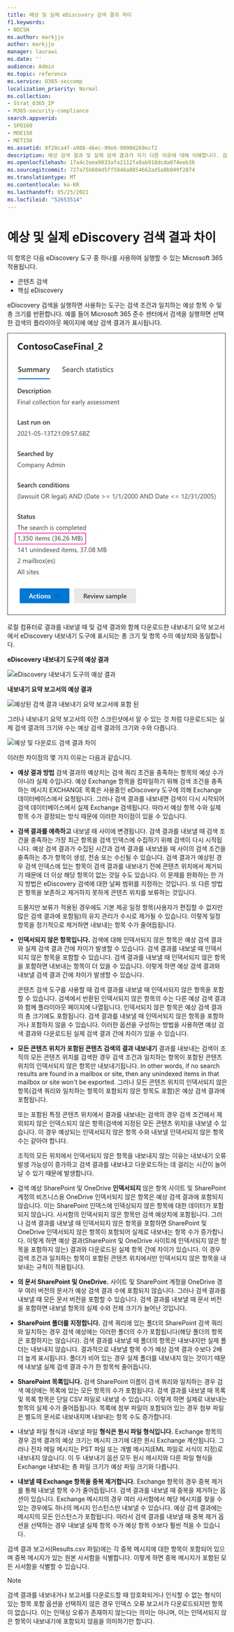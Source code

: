 ```yaml
---
title: 예상 및 실제 eDiscovery 검색 결과 차이
f1.keywords:
- NOCSH
ms.author: markjjo
author: markjjo
manager: laurawi
ms.date: ''
audience: Admin
ms.topic: reference
ms.service: O365-seccomp
localization_priority: Normal
ms.collection:
- Strat_O365_IP
- M365-security-compliance
search.appverid:
- SPO160
- MOE150
- MET150
ms.assetid: 8f20ca4f-a908-46ec-99e6-9890d269ecf2
description: 예상 검색 결과 및 실제 검색 결과가 각기 다른 이유에 대해 이해합니다. 검색에서 eDiscovery 도구를 사용하여 Office 365.
ms.openlocfilehash: 17a4c2eea9833afa2112fa8ab918dcda074eeb36
ms.sourcegitcommit: 727a75b604d5ff5946a0854662ad5a8b049f2874
ms.translationtype: MT
ms.contentlocale: ko-KR
ms.lasthandoff: 05/25/2021
ms.locfileid: "52653514"
---
```

# <a name="differences-between-estimated-and-actual-ediscovery-search-results"></a>예상 및 실제 eDiscovery 검색 결과 차이

이 항목은 다음 eDiscovery 도구 중 하나를 사용하여 실행할 수 있는 Microsoft 365 적용됩니다. 

- 콘텐츠 검색
- 핵심 eDiscovery

eDiscovery 검색을 실행하면 사용하는 도구는 검색 조건과 일치하는 예상 항목 수 및 총 크기를 반환합니다. 예를 들어 Microsoft 365 준수 센터에서 검색을 실행하면 선택한 검색의 플라이아웃 페이지에 예상 검색 결과가 표시됩니다.
  
![검색 플라이아웃 페이지에 표시되는 결과 예상](../media/EstimatedSearchResults1.png)
  
로컬 컴퓨터로 결과를 내보낼 때 및 검색 결과와 함께 다운로드한 내보내기 요약 보고서에서 eDiscovery 내보내기 도구에 표시되는 총 크기 및 항목 수의 예상치와 동일합니다.
  
**eDiscovery 내보내기 도구의 예상 결과**

![eDiscovery 내보내기 도구의 예상 결과](../media/d34312a5-0ee6-49aa-9460-7ea0015a6e66.png)
  
**내보내기 요약 보고서의 예상 결과**

![예상된 검색 결과 내보내기 요약 보고서에 포함 된](../media/44b579da-86c2-4f33-81b5-84d604003eda.png)
  
그러나 내보내기 요약 보고서의 이전 스크린샷에서 알 수 있는 것 처럼 다운로드되는 실제 검색 결과의 크기와 수는 예상 검색 결과의 크기와 수와 다릅니다.
  
![예상 및 다운로드 검색 결과 차이](../media/84aef318-230f-430d-9d9e-02f21342d364.png)
  
이러한 차이점의 몇 가지 이유는 다음과 같습니다.
  
- **예상 결과 방법** 검색 결과의 예상치는 검색 쿼리 조건을 충족하는 항목의 예상 수가 아니라 실제 수입니다. 예상 Exchange 항목을 컴파일하기 위해 검색 조건을 충족하는 메시지 EXCHANGE 목록은 사용중인 eDiscovery 도구에 의해 Exchange 데이터베이스에서 요청됩니다. 그러나 검색 결과를 내보내면 검색이 다시 시작되어 검색 데이터베이스에서 실제 Exchange 검색됩니다. 따라서 예상 항목 수와 실제 항목 수가 결정되는 방식 때문에 이러한 차이점이 있을 수 있습니다.

- **검색 결과를 예측하고** 내보낼 때 사이에 변경됩니다. 검색 결과를 내보낼 때 검색 조건을 충족하는 가장 최근 항목을 검색 인덱스에 수집하기 위해 검색이 다시 시작됩니다. 예상 검색 결과가 수집된 시간과 검색 결과를 내보냈을 때 사이의 검색 조건을 충족하는 추가 항목이 생성, 전송 또는 수신될 수 있습니다. 검색 결과가 예상된 경우 검색 인덱스에 있는 항목이 검색 결과를 내보내기 전에 콘텐츠 위치에서 제거되기 때문에 더 이상 해당 항목이 없는 것일 수도 있습니다. 이 문제를 완화하는 한 가지 방법은 eDiscovery 검색에 대한 날짜 범위를 지정하는 것입니다. 또 다른 방법은 항목을 보존하고 제거하지 못하게 콘텐츠 위치를 보류하는 것입니다. 

   드물지만 보류가 적용된 경우에도 기본 제공 일정 항목(사용자가 편집할 수 없지만 많은 검색 결과에 포함됨)의 유지 관리가 수시로 제거될 수 있습니다. 이렇게 일정 항목을 정기적으로 제거하면 내보내는 항목 수가 줄어듭됩니다.

- **인덱서되지 않은 항목입니다.** 검색에 대해 인덱서되지 않은 항목은 예상 검색 결과와 실제 검색 결과 간에 차이가 발생할 수 있습니다. 검색 결과를 내보낼 때 인덱서되지 않은 항목을 포함할 수 있습니다. 검색 결과를 내보낼 때 인덱서되지 않은 항목을 포함하면 내보내는 항목이 더 있을 수 있습니다. 이렇게 하면 예상 검색 결과와 내보낼 검색 결과 간에 차이가 발생할 수 있습니다.

    콘텐츠 검색 도구를 사용할 때 검색 결과를 내보낼 때 인덱서되지 않은 항목을 포함할 수 있습니다. 검색에서 반환된 인덱서되지 않은 항목의 수는 다른 예상 검색 결과와 함께 플라이아웃 페이지에 나열됩니다. 인덱서되지 않은 항목은 예상 검색 결과의 총 크기에도 포함됩니다. 검색 결과를 내보낼 때 인덱서되지 않은 항목을 포함하거나 포함하지 않을 수 있습니다. 이러한 옵션을 구성하는 방법을 사용하면 예상 검색 결과와 다운로드된 실제 검색 결과 간에 차이가 있을 수 있습니다.

- **모든 콘텐츠 위치가 포함된 콘텐츠 검색의 결과 내보내기** 결과를 내보내는 검색이 조직의 모든 콘텐츠 위치를 검색한 경우 검색 조건과 일치하는 항목이 포함된 콘텐츠 위치의 인덱서되지 않은 항목만 내보내기됩니다. In other words, if no search results are found in a mailbox or site, then any unindexed items in that mailbox or site won't be exported. 그러나 모든 콘텐츠 위치의 인덱서되지 않은 항목(검색 쿼리와 일치하는 항목이 포함되지 않은 항목도 포함)은 예상 검색 결과에 포함됩니다.

    또는 포함된 특정 콘텐츠 위치에서 결과를 내보내는 검색의 경우 검색 조건에서 제외되지 않은 인덱스되지 않은 항목(검색에 지정된 모든 콘텐츠 위치)을 내보낼 수 있습니다. 이 경우 예상되는 인덱서되지 않은 항목 수와 내보낼 인덱서되지 않은 항목 수는 같아야 합니다.

    조직의 모든 위치에서 인덱서되지 않은 항목을 내보내지 않는 이유는 내보내기 오류 발생 가능성이 증가하고 검색 결과를 내보내고 다운로드하는 데 걸리는 시간이 늘어날 수 있기 때문에 발생합니다.

- 검색 예상 SharePoint 및 OneDrive **인덱서되지** 않은 항목 사이트 및 SharePoint 계정의 비즈니스용 OneDrive 인덱서되지 않은 항목은 예상 검색 결과에 포함되지 않습니다. 이는 SharePoint 인덱스에 인덱싱되지 않은 항목에 대한 데이터가 포함되지 않습니다. 사서함의 인덱서되지 않은 항목만 검색 예상치에 포함됩니다. 그러나 검색 결과를 내보낼 때 인덱서되지 않은 항목을 포함하면 SharePoint 및 OneDrive 인덱서되지 않은 항목이 포함되어 실제로 내보내는 항목 수가 증가합니다. 이렇게 하면 예상 결과(SharePoint 및 OneDrive 사이트에 인덱서되지 않은 항목을 포함하지 않는) 결과와 다운로드된 실제 항목 간에 차이가 있습니다. 이 경우 검색 조건과 일치하는 항목이 포함된 콘텐츠 위치에서만 인덱서되지 않은 항목을 내보내는 규칙이 적용됩니다.

- **의 문서 SharePoint 및 OneDrive.** 사이트 및 SharePoint 계정을 OneDrive 경우 여러 버전의 문서가 예상 검색 결과 수에 포함되지 않습니다. 그러나 검색 결과를 내보낼 때 모든 문서 버전을 포함할 수 있습니다. 검색 결과를 내보낼 때 문서 버전을 포함하면 내보낼 항목의 실제 수와 전체 크기가 늘어난 것입니다.

- **SharePoint 폴더를 지정합니다.** 검색 쿼리에 있는 폴더의 SharePoint 검색 쿼리와 일치하는 경우 검색 예상에는 이러한 폴더의 수가 포함됩니다(해당 폴더의 항목은 포함하지는 않습니다). 검색 결과를 내보낼 때 폴더의 항목은 내보내지만 실제 폴더는 내보내지 않습니다. 결과적으로 내보낼 항목 수가 예상 검색 결과 수보다 2배 더 높게 표시됩니다. 폴더가 비어 있는 경우 실제 폴더를 내보내지 않는 것이기 때문에 내보낼 실제 검색 결과 수가 한 항목씩 줄어듭니다.

- **SharePoint 목록입니다.** 검색 SharePoint 이름이 검색 쿼리와 일치하는 경우 검색 예상에는 목록에 있는 모든 항목의 수가 포함됩니다. 검색 결과를 내보낼 때 목록 및 목록 항목은 단일 CSV 파일로 내보낼 수 있습니다. 이렇게 하면 실제로 내보내는 항목의 실제 수가 줄어듭됩니다. 목록에 첨부 파일이 포함되어 있는 경우 첨부 파일은 별도의 문서로 내보내지며 내보내는 항목 수도 증가합니다.

- 내보낼 파일 형식과 내보낼 파일 **형식은 원시 파일 형식입니다.** Exchange 항목의 경우 검색 결과의 예상 크기는 메시지 크기에 대한 원시 Exchange 계산됩니다. 그러나 전자 메일 메시지는 PST 파일 또는 개별 메시지(EML 파일로 서식이 지정)로 내보내지 않습니다. 이 두 내보내기 옵션 모두 원시 메시지와 다른 파일 형식을 Exchange 내보내는 총 파일 크기가 예상 파일 크기와 다릅니다.

- **내보낼 때 Exchange 항목을 중복 제거합니다.** Exchange 항목의 경우 중복 제거를 통해 내보낼 항목 수가 줄어듭됩니다. 검색 결과를 내보낼 때 중복을 제거하는 옵션이 있습니다. Exchange 메시지의 경우 여러 사서함에서 해당 메시지를 찾을 수 있는 경우에도 하나의 메시지 인스턴스만 내보낼 수 있습니다. 예상 검색 결과에는 메시지의 모든 인스턴스가 포함됩니다. 따라서 검색 결과를 내보낼 때 중복 제거 옵션을 선택하는 경우 내보낼 실제 항목 수가 예상 항목 수보다 훨씬 적을 수 있습니다.

검색 결과 보고서(Results.csv 파일)에는 각 중복 메시지에 대한 항목이 포함되어 있으며 중복 메시지가 있는 원본 사서함을 식별합니다. 이렇게 하면 중복 메시지가 포함된 모든 사서함을 식별할 수 있습니다.

> [!NOTE]
> 검색 결과를 내보내거나  보고서를 다운로드할 때 암호화되거나 인식할 수 없는 형식이 있는 항목 포함 옵션을 선택하지 않은 경우 인덱스 오류 보고서가 다운로드되지만 항목이 없습니다. 이는 인덱싱 오류가 존재하지 않는다는 의미는 아니며, 이는 인덱서되지 않은 항목이 내보내기에 포함되지 않음을 의미하기만 합니다.
